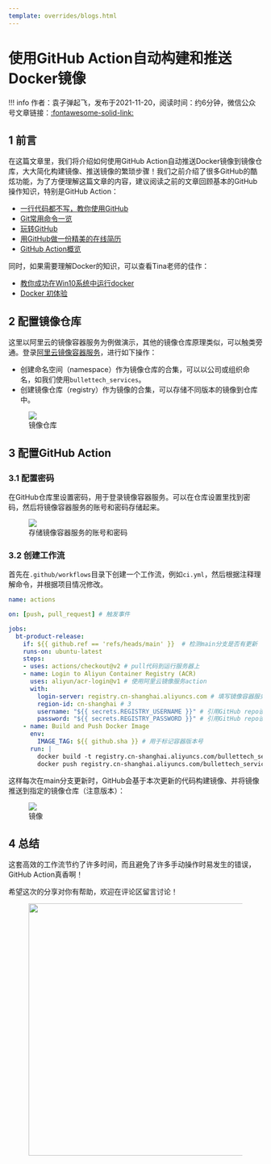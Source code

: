 ```yaml
---
template: overrides/blogs.html
---
```


# 使用GitHub Action自动构建和推送Docker镜像

!!! info
    作者：袁子弹起飞，发布于2021-11-20，阅读时间：约6分钟，微信公众号文章链接：[:fontawesome-solid-link:]()

## 1 前言

在这篇文章里，我们将介绍如何使用GitHub Action自动推送Docker镜像到镜像仓库，大大简化构建镜像、推送镜像的繁琐步骤！我们之前介绍了很多GitHub的酷炫功能，为了方便理解这篇文章的内容，建议阅读之前的文章回顾基本的GitHub操作知识，特别是GitHub Action：

- [一行代码都不写，教你使用GitHub](https://mp.weixin.qq.com/s?__biz=MzI4Mjk3NzgxOQ==&mid=2247484191&idx=1&sn=73a2aae2e46b2a836729c636b937f2ef&chksm=eb90f06bdce7797d71dee815e283559f05d0db8dcab9c6430c856a8da05aa79617a9c0eee39f&token=150554771&lang=zh_CN#rd)
- [Git常用命令一览](https://mp.weixin.qq.com/s?__biz=MzI4Mjk3NzgxOQ==&mid=2247484312&idx=1&sn=420520ba2de61eedb13569b8cb03b0c6&chksm=eb90f0ecdce779fae14099e90400637b801dd4689372c466c033c36ce0c9dd55e9ec8deb10bb&token=2142567738&lang=zh_CN#rd)
- [玩转GitHub](https://mp.weixin.qq.com/s?__biz=MzI4Mjk3NzgxOQ==&mid=2247484626&idx=1&sn=bcd9360a407ae2dde75e0ae5acd0cb16&chksm=eb90f7a6dce77eb0e8b97d3ef36195f91836fc83e897d44853f2424332af13dafc2a07ff53a0&token=78049789&lang=zh_CN#rd)
- [用GitHub做一份精美的在线简历](https://mp.weixin.qq.com/s/Ns0YXYQBEZbUJEJyX21L0w)
- [GitHub Action概览](https://mp.weixin.qq.com/s/aGPIfrXA3rHsg0ioFcGsBQ)

同时，如果需要理解Docker的知识，可以查看Tina老师的佳作：

- [教你成功在Win10系统中运行docker](https://mp.weixin.qq.com/s/8B9ye55zpWCCVTA4g4fLQQ)
- [Docker 初体验](https://mp.weixin.qq.com/s/gfO5BiK9fqRtWf8rjP8mPA)

## 2 配置镜像仓库

这里以阿里云的镜像容器服务为例做演示，其他的镜像仓库原理类似，可以触类旁通。登录[阿里云镜像容器服务](https://cr.console.aliyun.com/cn-shanghai/instance/repositories '阿里云镜像容器服务')，进行如下操作：

- 创建命名空间（namespace）作为镜像仓库的合集，可以以公司或组织命名，如我们使用`bullettech_services`。
- 创建镜像仓库（registry）作为镜像的合集，可以存储不同版本的镜像到仓库中。

<figure>
  <img src="https://cdn.jsdelivr.net/gh/BulletTech2021/Pics/img/registry.png"  />
  <figcaption>镜像仓库</figcaption>
</figure>

## 3 配置GitHub Action

### 3.1 配置密码

在GitHub仓库里设置密码，用于登录镜像容器服务。可以在仓库设置里找到密码，然后将镜像容器服务的账号和密码存储起来。

<figure>
  <img src="https://cdn.jsdelivr.net/gh/BulletTech2021/Pics/img/secrets.png"  />
  <figcaption>存储镜像容器服务的账号和密码</figcaption>
</figure>

### 3.2 创建工作流

首先在`.github/workflows`目录下创建一个工作流，例如`ci.yml`，然后根据注释理解命令，并根据项目情况修改。

```yml
name: actions

on: [push, pull_request] # 触发事件

jobs:
  bt-product-release:
    if: ${{ github.ref == 'refs/heads/main' }}  # 检测main分支是否有更新
    runs-on: ubuntu-latest
    steps:
    - uses: actions/checkout@v2 # pull代码到运行服务器上
    - name: Login to Aliyun Container Registry (ACR)
      uses: aliyun/acr-login@v1 # 使用阿里云镜像服务action
      with:
        login-server: registry.cn-shanghai.aliyuncs.com # 填写镜像容器服务的登录地址
        region-id: cn-shanghai # 3
        username: "${{ secrets.REGISTRY_USERNAME }}" # 引用GitHub repo设置的镜像容器服务用户名
        password: "${{ secrets.REGISTRY_PASSWORD }}" # 引用GitHub repo设置的镜像容器服务密码
    - name: Build and Push Docker Image
      env:
        IMAGE_TAG: ${{ github.sha }} # 用于标记容器版本号
      run: |
        docker build -t registry.cn-shanghai.aliyuncs.com/bullettech_services/app:$IMAGE_TAG .
        docker push registry.cn-shanghai.aliyuncs.com/bullettech_services/app:$IMAGE_TAG
```

这样每次在main分支更新时，GitHub会基于本次更新的代码构建镜像、并将镜像推送到指定的镜像仓库（注意版本）：

<figure>
  <img src="https://cdn.jsdelivr.net/gh/BulletTech2021/Pics/img/images.png"  />
  <figcaption>镜像</figcaption>
</figure>

## 4 总结

这套高效的工作流节约了许多时间，而且避免了许多手动操作时易发生的错误，GitHub Action真香啊！

希望这次的分享对你有帮助，欢迎在评论区留言讨论！

<figure>
  <img src="https://cdn.jsdelivr.net/gh/BulletTech2021/Pics/2021-6-14/1623639526512-1080P%20(Full%20HD)%20-%20Tail%20Pic.png" width="500" />
</figure>
